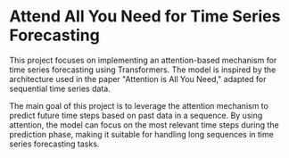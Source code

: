 # Attend All You Need for Time Series Forecasting

This project focuses on implementing an attention-based mechanism for time series forecasting using Transformers. The model is inspired by the architecture used in the paper "Attention is All You Need," adapted for sequential time series data.

The main goal of this project is to leverage the attention mechanism to predict future time steps based on past data in a sequence. By using attention, the model can focus on the most relevant time steps during the prediction phase, making it suitable for handling long sequences in time series forecasting tasks.

